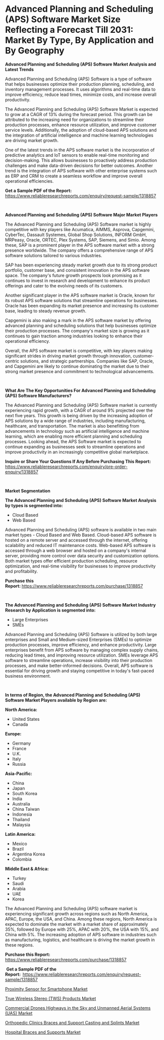 <p><h1>Advanced Planning and Scheduling (APS) Software Market Size Reflecting a Forecast Till 2031: Market By Type, By Application and By Geography</h1></p><p><strong>Advanced Planning and Scheduling (APS) Software Market Analysis and Latest Trends</strong></p>
<p><p>Advanced Planning and Scheduling (APS) Software is a type of software that helps businesses optimize their production planning, scheduling, and inventory management processes. It uses algorithms and real-time data to improve efficiency, reduce lead times, minimize costs, and increase overall productivity.</p><p>The Advanced Planning and Scheduling (APS) Software Market is expected to grow at a CAGR of 13% during the forecast period. This growth can be attributed to the increasing need for organizations to streamline their production processes, enhance resource utilization, and improve customer service levels. Additionally, the adoption of cloud-based APS solutions and the integration of artificial intelligence and machine learning technologies are driving market growth.</p><p>One of the latest trends in the APS software market is the incorporation of predictive analytics and IoT sensors to enable real-time monitoring and decision-making. This allows businesses to proactively address production challenges and make data-driven decisions for better outcomes. Another trend is the integration of APS software with other enterprise systems such as ERP and CRM to create a seamless workflow and improve overall operational efficiencies.</p></p>
<p><strong>Get a Sample PDF of the Report:&nbsp;</strong> <a href="https://www.reliableresearchreports.com/enquiry/request-sample/1318857">https://www.reliableresearchreports.com/enquiry/request-sample/1318857</a></p>
<p>&nbsp;</p>
<p><strong>Advanced Planning and Scheduling (APS) Software Major Market Players</strong></p>
<p><p>The Advanced Planning and Scheduling (APS) Software market is highly competitive with key players like Acumatica, AIMMS, Asprova, Capgemini, CyberTec, Dassault Systemes, Global Shop Solutions, INFORM GmbH, MRPeasy, Oracle, ORTEC, Plex Systems, SAP, Siemens, and Simio. Among these, SAP is a prominent player in the APS software market with a strong presence worldwide. The company offers a comprehensive range of APS software solutions tailored to various industries.</p><p>SAP has been experiencing steady market growth due to its strong product portfolio, customer base, and consistent innovation in the APS software space. The company's future growth prospects look promising as it continues to invest in research and development to enhance its product offerings and cater to the evolving needs of its customers.</p><p>Another significant player in the APS software market is Oracle, known for its robust APS software solutions that streamline operations for businesses. Oracle has been expanding its market presence and increasing its customer base, leading to steady revenue growth.</p><p>Capgemini is also making a mark in the APS software market by offering advanced planning and scheduling solutions that help businesses optimize their production processes. The company's market size is growing as it continues to gain traction among industries looking to enhance their operational efficiency.</p><p>Overall, the APS software market is competitive, with key players making significant strides in driving market growth through innovation, customer-centric solutions, and strategic partnerships. Companies like SAP, Oracle, and Capgemini are likely to continue dominating the market due to their strong market presence and commitment to technological advancements.</p></p>
<p>&nbsp;</p>
<p><strong>What Are The Key Opportunities For Advanced Planning and Scheduling (APS) Software Manufacturers?</strong></p>
<p><p>The Advanced Planning and Scheduling (APS) Software market is currently experiencing rapid growth, with a CAGR of around 9% projected over the next five years. This growth is being driven by the increasing adoption of APS solutions by a wide range of industries, including manufacturing, healthcare, and transportation. The market is also benefitting from advancements in technology such as artificial intelligence and machine learning, which are enabling more efficient planning and scheduling processes. Looking ahead, the APS Software market is expected to continue expanding as businesses seek to streamline operations and improve productivity in an increasingly competitive global marketplace.</p></p>
<p><strong>Inquire or Share Your Questions If Any Before Purchasing This Report:</strong> <a href="https://www.reliableresearchreports.com/enquiry/pre-order-enquiry/1318857">https://www.reliableresearchreports.com/enquiry/pre-order-enquiry/1318857</a></p>
<p>&nbsp;</p>
<p><strong>Market Segmentation</strong></p>
<p><strong>The Advanced Planning and Scheduling (APS) Software Market Analysis by types is segmented into:</strong></p>
<p><ul><li>Cloud Based</li><li>Web Based</li></ul></p>
<p><p>Advanced Planning and Scheduling (APS) software is available in two main market types - Cloud Based and Web Based. Cloud-based APS software is hosted on a remote server and accessed through the internet, offering scalability and reduced IT maintenance costs. Web-based APS software is accessed through a web browser and hosted on a company's internal server, providing more control over data security and customization options. Both market types offer efficient production scheduling, resource optimization, and real-time visibility for businesses to improve productivity and profitability.</p></p>
<p><strong>Purchase this Report:&nbsp;</strong><a href="https://www.reliableresearchreports.com/purchase/1318857">https://www.reliableresearchreports.com/purchase/1318857</a></p>
<p>&nbsp;</p>
<p><strong>The Advanced Planning and Scheduling (APS) Software Market Industry Research by Application is segmented into:</strong></p>
<p><ul><li>Large Enterprises</li><li>SMEs</li></ul></p>
<p><p>Advanced Planning and Scheduling (APS) Software is utilized by both large enterprises and Small and Medium-sized Enterprises (SMEs) to optimize production processes, improve efficiency, and enhance productivity. Large enterprises benefit from APS software by managing complex supply chains, reducing lead times, and improving resource utilization. SMEs leverage APS software to streamline operations, increase visibility into their production processes, and make better-informed decisions. Overall, APS software is essential for driving growth and staying competitive in today's fast-paced business environment.</p></p>
<p>&nbsp;</p>
<p><strong>In terms of Region, the Advanced Planning and Scheduling (APS) Software Market Players available by Region are:</strong></p>
<p>
    <p> <strong> North America: </strong>
        <ul>
            <li>United States</li>
            <li>Canada</li>
        </ul>
        </p> 
    <p> <strong> Europe: </strong>
        <ul>
            <li>Germany</li>
            <li>France</li>
            <li>U.K.</li>
            <li>Italy</li>
            <li>Russia</li>
        </ul>
        </p> 
    <p> <strong> Asia-Pacific: </strong>
        <ul>
            <li>China</li>
            <li>Japan</li>
            <li>South Korea</li>
            <li>India</li>
            <li>Australia</li>
            <li>China Taiwan</li>
            <li>Indonesia</li>
            <li>Thailand</li>
            <li>Malaysia</li>
        </ul>
        </p> 
    <p> <strong> Latin America: </strong>
        <ul>
            <li>Mexico</li>
            <li>Brazil</li>
            <li>Argentina Korea</li>
            <li>Colombia</li>
        </ul>
        </p> 
    <p> <strong> Middle East & Africa: </strong>
        <ul>
            <li>Turkey</li>
            <li>Saudi</li>
            <li>Arabia</li>
            <li>UAE</li>
            <li>Korea</li>
        </ul>
    </p>
    </p>
<p><p>The Advanced Planning and Scheduling (APS) software market is experiencing significant growth across regions such as North America, APAC, Europe, the USA, and China. Among these regions, North America is expected to dominate the market with a market share of approximately 35%, followed by Europe with 25%, APAC with 20%, the USA with 15%, and China with 5%. The increasing adoption of APS software in industries such as manufacturing, logistics, and healthcare is driving the market growth in these regions.</p></p>
<p><strong>Purchase this Report: </strong><a href="https://www.reliableresearchreports.com/purchase/1318857">https://www.reliableresearchreports.com/purchase/1318857</a></p>
<p>&nbsp;<strong>Get a Sample PDF of the Report:&nbsp;&nbsp;</strong><a href="https://www.reliableresearchreports.com/enquiry/request-sample/1318857">https://www.reliableresearchreports.com/enquiry/request-sample/1318857</a></p>
<p><strong></strong></p>
<p><p><a href="https://view.publitas.com/reportprime-1/proximity-sensor-for-smartphone-market-size-market-trends-and-growth-outlook-forecasted-for-period-from-2024-to-2031/">Proximity Sensor for Smartphone Market</a></p><p><a href="https://view.publitas.com/reportprime-1/true-wireless-stereo-tws-products-market-provides-detailed-segmentation-of-this-market-based-on-type-application-and-region-and-forecast-for-the-period-from-2024-2031/">True Wireless Stereo (TWS) Products Market</a></p><p><a href="https://forested-sushi-9b0.notion.site/Commercial-Drones-Highways-in-the-Sky-and-Unmanned-Aerial-Systems-UAS-Market-Size-Reflecting-a-For-723990bbf850428091abffb067458f3d">Commercial Drones Highways in the Sky and Unmanned Aerial Systems (UAS) Market</a></p><p><a href="https://summer-dogwood-3e9.notion.site/Orthopedic-Clinics-Braces-and-Support-Casting-and-Splints-Market-Size-Market-Trends-and-Growth-Out-12e2cc7510b64d3e9871d28abc4fb150">Orthopedic Clinics Braces and Support Casting and Splints Market</a></p><p><a href="https://lydian-appliance-61d.notion.site/Hospital-Braces-and-Supports-Market-with-the-goal-of-estimating-the-market-size-and-future-growth-po-b8eb92b0abbf42b4b3a55b38f7c894da">Hospital Braces and Supports Market</a></p></p>